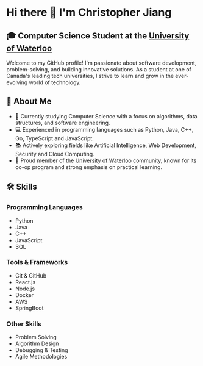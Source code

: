 # Hi there 👋 I'm Christopher Jiang

## 🎓 Computer Science Student at the [University of Waterloo](https://uwaterloo.ca)

Welcome to my GitHub profile! I'm passionate about software development, problem-solving, and building innovative solutions. As a student at one of Canada's leading tech universities, I strive to learn and grow in the ever-evolving world of technology.

## 🌟 About Me

- 🔭 Currently studying Computer Science with a focus on algorithms, data structures, and software engineering.
- 💻 Experienced in programming languages such as Python, Java, C++, Go, TypeScript and JavaScript.
- 📚 Actively exploring fields like Artificial Intelligence, Web Development, Security and Cloud Computing.
- 🏫 Proud member of the [University of Waterloo](https://uwaterloo.ca) community, known for its co-op program and strong emphasis on practical learning.

## 🛠️ Skills

### Programming Languages

- Python
- Java
- C++
- JavaScript
- SQL

### Tools & Frameworks

- Git & GitHub
- React.js
- Node.js
- Docker
- AWS
- SpringBoot

### Other Skills

- Problem Solving
- Algorithm Design
- Debugging & Testing
- Agile Methodologies

<!--
**Chrisyhjiang/Chrisyhjiang** is a ✨ _special_ ✨ repository because its `README.md` (this file) appears on your GitHub profile.

Here are some ideas to get you started:

- 🔭 I’m currently working on ...
- 🌱 I’m currently learning ...
- 👯 I’m looking to collaborate on ...
- 🤔 I’m looking for help with ...
- 💬 Ask me about ...
- 📫 How to reach me: ...
- 😄 Pronouns: ...
- ⚡ Fun fact: ...
-->
